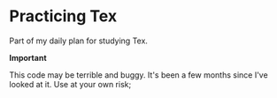 # Practicing Tex

Part of my daily plan for studying Tex.

**Important**

This code may be terrible and buggy. It's been a few months since I've looked at it. Use at your own risk;
